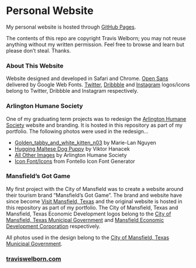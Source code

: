 Personal Website
==========

My personal website is hosted through <a href="https://pages.github.com" title="GitHub Pages">GitHub Pages</a>.

The contents of this repo are copyright Travis Welborn; you may not reuse anything without my written permission. Feel free to browse and learn but please don&rsquo;t steal. Thanks.

### About This Website

Website designed and developed in Safari and Chrome. <a href="#" title="Open Sans on Google Web Fonts">Open Sans</a> delivered by Google Web Fonts. <a href="https://about.twitter.com/press/brand-assets" title="Twitter">Twitter</a>, <a href="https://dribbble.com/branding" title="Dribbble">Dribbble</a> and <a href="#" title="Instagram">Instagram</a> logos/icons belong to Twitter, Dribbble and Instagram respectively.

### Arlington Humane Society

One of my graduating term projects was to redesign the <a href="http://arlingtonhumanesociety.org" title="Arlington Humane Society">Arlington Humane Society</a> website and branding. It is hosted in this repository as part of my portfolio. The following photos were used in the redesign&hellip;

<ul>
<li><a href="http://commons.wikimedia.org/wiki/File:Golden_tabby_and_white_kitten_n03.jpg" title="Golden_tabby_and_white_kitten_n03">Golden_tabby_and_white_kitten_n03</a> by Marie-Lan Nguyen</li>
<li><a href="http://picjumbo.com/hugging-maltese-dog-puppy/" title="Hugging Maltese Dog Puppy">Hugging Maltese Dog Puppy</a> by Viktor Hanacek</li>
<li><a href="http://arlingtonhumanesociety.org" title="Arlington Humane Society">All Other Images</a> by Arlington Humane Society</li>
<li><a href="http://fontello.com" title="Fontello Icon Font Generator">Icon Font&#47;Icons</a> from Fontello Icon Font Generator</li>
</ul>

### Mansfield&rsquo;s Got Game

My first project with the City of Mansfield was to create a website around their tourism brand &ldquo;Mansfield&rsquo;s Got Game&rdquo;. The brand and website have since become <a href="https://www.visitmansfieldtexas.com" title="Visit Mansfield, Texas">Visit Mansfield, Texas</a> and the original website is hosted in this repository as part of my portfolio. The City of Mansfield, Texas and Mansfield, Texas Economic Development logos belong to the <a href="https://www.mansfieldtexas.gov" title="City of Mansfield, Texas Municipal Government">City of Mansfield, Texas Municipal Government</a> and <a href="https://www.mansfield-texas.com" title="Mansfield Economic Development Corporation">Mansfield Economic Development Corporation</a> respectively.

All photos used in the design belong to the <a href="https://www.mansfieldtexas.gov" title="City of Mansfield, Texas Municipal Government">City of Mansfield, Texas Municipal Government</a>.

### <a href="http://traviswelborn.com" title="Personal Site">traviswelborn.com</a>
